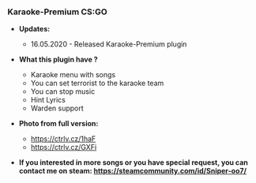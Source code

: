 ### Karaoke-Premium CS:GO

* **Updates:**
    - 16.05.2020 - Released Karaoke-Premium plugin

* **What this plugin have ?**
    - Karaoke menu with songs
    - You can set terrorist to the karaoke team
    - You can stop music
    - Hint Lyrics
    - Warden support

* **Photo from full version:**
    - https://ctrlv.cz/1haF
    - https://ctrlv.cz/GXFi

* **If you interested in more songs or you have special request, you can contact me on steam: https://steamcommunity.com/id/Sniper-oo7/**
